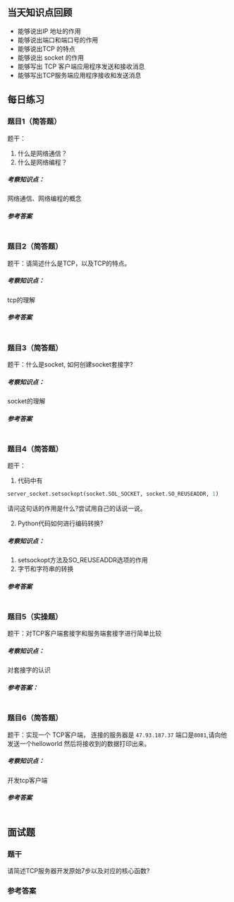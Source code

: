 ## 当天知识点回顾

* 能够说出IP 地址的作用
* 能够说出端口和端口号的作用
* 能够说出TCP 的特点
* 能够说出 socket 的作用
* 能够写出 TCP 客户端应用程序发送和接收消息
* 能够写出TCP服务端应用程序接收和发送消息



## 每日练习

### 题目1（简答题）

题干：

1. 什么是网络通信？
2. 什么是网络编程？

##### 考察知识点：

网络通信、网络编程的概念

##### 参考答案

```

```

### 题目2（简答题）

题干：请简述什么是TCP，以及TCP的特点。

##### 考察知识点：

tcp的理解

##### 参考答案 

```

```

### 题目3（简答题）

题干：什么是socket, 如何创建socket套接字?

##### 考察知识点：

socket的理解

##### 参考答案 

```

```

### 题目4（简答题）

题干：

1. 代码中有

```py
server_socket.setsockopt(socket.SOL_SOCKET, socket.SO_REUSEADDR, 1)
```

请问这句话的作用是什么?尝试用自己的话说一说。

2. Python代码如何进行编码转换?

##### 考察知识点：

1. setsockopt方法及SO_REUSEADDR选项的作用
2. 字节和字符串的转换

##### 参考答案 

```

```

### 题目5（实操题）

题干：对TCP客户端套接字和服务端套接字进行简单比较

##### 考察知识点：

对套接字的认识

##### 参考答案：

```

```

### 题目6（简答题）

题干：实现一个 TCP客户端， 连接的服务器是 `47.93.187.37` 端口是`8081`,请向他发送一个helloworld 然后将接收到的数据打印出来。

##### 考察知识点：

开发tcp客户端

##### 参考答案 

```

```

## 面试题

### 题干

请简述TCP服务器开发原始7步以及对应的核心函数? 

### 参考答案

```properties

```

